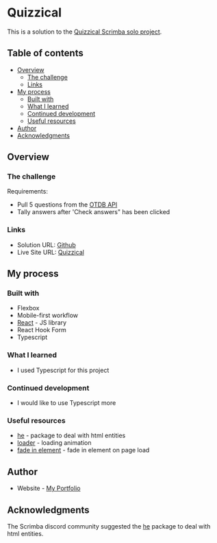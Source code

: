 # Quizzical

This is a solution to the [Quizzical Scrimba solo project](https://scrimba.com/learn/frontend/solo-project-pro-quizzical-co24f49bea8aace7c174082c8). 

## Table of contents

- [Overview](#overview)
  - [The challenge](#the-challenge)
  - [Links](#links)
- [My process](#my-process)
  - [Built with](#built-with)
  - [What I learned](#what-i-learned)
  - [Continued development](#continued-development)
  - [Useful resources](#useful-resources)
- [Author](#author)
- [Acknowledgments](#acknowledgments)


## Overview

### The challenge

Requirements:

- Pull 5 questions from the [OTDB API](https://opentdb.com/api_config.php)
- Tally answers after 'Check answers" has been clicked

### Links

- Solution URL: [Github](https://github.com/jessabc/quizzical)
- Live Site URL: [Quizzical](https://transcendent-gelato-29b13e.netlify.app)


## My process

### Built with

- Flexbox
- Mobile-first workflow
- [React](https://reactjs.org/) - JS library
- React Hook Form
- Typescript


### What I learned

- I used Typescript for this project

### Continued development

- I would like to use Typescript more

### Useful resources

- [he](https://www.npmjs.com/package/he) - package to deal with html entities
- [loader](https://www.w3schools.com/howto/howto_css_loader.asp) - loading animation
- [fade in element](https://stackoverflow.com/questions/11679567/using-css-for-a-fade-in-effect-on-page-load) - fade in element on page load


## Author

- Website - [My Portfolio](https://app.netlify.com/sites/kaleidoscopic-speculoos-9506a0/overview)


## Acknowledgments

The Scrimba discord community suggested the [he](https://www.npmjs.com/package/he) package to deal with html entities.

